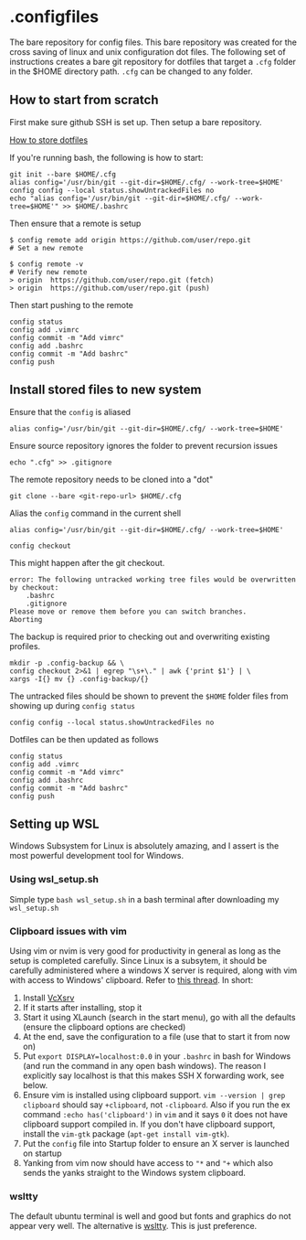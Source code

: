 # .configfiles
The bare repository for config files.
This bare repository was created for the cross saving of linux and unix configuration dot files.
The following set of instructions creates a bare git repository for dotfiles that target a `.cfg` folder in the $HOME directory path. `.cfg` can be changed to any folder.

## How to start from scratch
First make sure github SSH is set up.
Then setup a bare repository.

[How to store dotfiles](https://www.atlassian.com/git/tutorials/dotfiles)

If you're running bash, the following is how to start:

    git init --bare $HOME/.cfg
    alias config='/usr/bin/git --git-dir=$HOME/.cfg/ --work-tree=$HOME'
    config config --local status.showUntrackedFiles no
    echo "alias config='/usr/bin/git --git-dir=$HOME/.cfg/ --work-tree=$HOME'" >> $HOME/.bashrc

Then ensure that a remote is setup

    $ config remote add origin https://github.com/user/repo.git
    # Set a new remote

    $ config remote -v
    # Verify new remote
    > origin  https://github.com/user/repo.git (fetch)
    > origin  https://github.com/user/repo.git (push)

Then start pushing to the remote
    
    config status
    config add .vimrc
    config commit -m "Add vimrc"
    config add .bashrc
    config commit -m "Add bashrc"
    config push

## Install stored files to new system
Ensure that the `config` is aliased

    alias config='/usr/bin/git --git-dir=$HOME/.cfg/ --work-tree=$HOME'
    
Ensure source repository ignores the folder to prevent recursion issues

    echo ".cfg" >> .gitignore
    
The remote repository needs to be cloned into a "dot"

    git clone --bare <git-repo-url> $HOME/.cfg

Alias the `config` command in the current shell
    
    alias config='/usr/bin/git --git-dir=$HOME/.cfg/ --work-tree=$HOME'
    
    config checkout
    
This might happen after the git checkout.
    
    error: The following untracked working tree files would be overwritten by checkout:
        .bashrc
        .gitignore
    Please move or remove them before you can switch branches.
    Aborting
    
The backup is required prior to checking out and overwriting existing profiles.
    
    mkdir -p .config-backup && \
    config checkout 2>&1 | egrep "\s+\." | awk {'print $1'} | \
    xargs -I{} mv {} .config-backup/{}

The untracked files should be shown to prevent the `$HOME` folder files from showing up during `config status`

    config config --local status.showUntrackedFiles no

Dotfiles can be then updated as follows

    config status
    config add .vimrc
    config commit -m "Add vimrc"
    config add .bashrc
    config commit -m "Add bashrc"
    config push

## Setting up WSL
Windows Subsystem for Linux is absolutely amazing, and I assert is the most powerful development tool for Windows.

### Using wsl_setup.sh
Simple type `bash wsl_setup.sh` in a bash terminal after downloading my `wsl_setup.sh`

### Clipboard issues with vim
Using vim or nvim is very good for productivity in general as long as the setup is completed carefully. Since Linux is a subsytem, it should be carefully administered where a windows X server is required, along with vim with access to Windows' clipboard.
Refer to [this thread](https://github.com/Microsoft/WSL/issues/892#issuecomment-275873108).
In short:
1. Install [VcXsrv](https://sourceforge.net/projects/vcxsrv/)
2. If it starts after installing, stop it
3. Start it using XLaunch (search in the start menu), go with all the defaults (ensure the clipboard options are checked)
4. At the end, save the configuration to a file (use that to start it from now on)
5. Put `export DISPLAY=localhost:0.0` in your `.bashrc` in bash for Windows (and run the command in any open bash windows). The reason I explicitly say localhost is that this makes SSH X forwarding work, see below.
6. Ensure vim is installed using clipboard support. `vim --version | grep clipboard` should say `+clipboard`, not `-clipboard`. Also if you run the ex command `:echo has('clipboard')` in `vim` and it says `0` it does not have clipboard support compiled in. If you don't have clipboard support, install the `vim-gtk` package (`apt-get install vim-gtk`).
7. Put the `config` file into Startup folder to ensure an X server is launched on startup
8. Yanking from vim now should have access to `"*` and `"+` which also sends the yanks straight to the Windows system clipboard.

### wsltty
The default ubuntu terminal is well and good but fonts and graphics do not appear very well. The alternative is [wsltty](https://github.com/mintty/wsltty). This is just preference.
